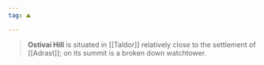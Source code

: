```yaml
---
tag: ⛰️️

---
```

> **Ostivai Hill** is situated in [[Taldor]] relatively close to the settlement of [[Adrast]]; on its summit is a broken down watchtower.








